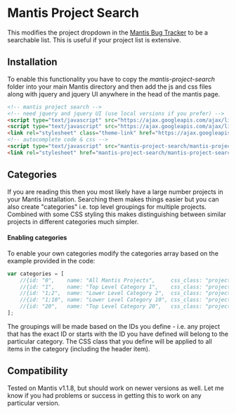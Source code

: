 Mantis Project Search
=====================

This modifies the project dropdown in the [Mantis Bug Tracker](http://mantisbt.org) to be a searchable list. This is useful if your project list is extensive.

Installation
------------

To enable this functionality you have to copy the *mantis-project-search* folder into your main Mantis directory and then add the js and css files along with jquery and jquery UI anywhere in the head of the mantis page.

```html
<!-- mantis project search -->
<!-- need jquery and jquery UI (use local versions if you prefer) -->
<script type="text/javascript" src="https://ajax.googleapis.com/ajax/libs/jquery/1.7.2/jquery.min.js"></script>
<script type="text/javascript" src="https://ajax.googleapis.com/ajax/libs/jqueryui/1.8.18/jquery-ui.min.js"></script>
<link rel="stylesheet" class="theme-link" href="https://ajax.googleapis.com/ajax/libs/jqueryui/1.8.21/themes/base/jquery-ui.css" type="text/css" media="screen" />
<!-- autocomplete code & css -->
<script type="text/javascript" src="mantis-project-search/mantis-project-search.js"></script>
<link rel="stylesheet" href="mantis-project-search/mantis-project-search.css" type="text/css" />
```

Categories
----------

If you are reading this then you most likely have a large number projects in your Mantis installation. Searching them makes things easier but you can also create "categories" i.e. top level groupings for multiple projects. Combined with some CSS styling this makes distinguishing between similar projects in different categories much simpler.

#### Enabling categories

To enable your own categories modify the categories array based on the example provided in the code:

```javascript
var categories = [
	//{id: "0",    name: "All Mantis Projects",     css_class: "project-search-category-all-mantis-projects"}
	//{id: "1",    name: "Top Level Category 1",    css_class: "project-search-category-top-level-1"}
	//{id: "1;2",  name: "Lower Level Category 2",  css_class: "project-search-category-lower-level-2"}
	//{id: "1;10", name: "Lower Level Category 10", css_class: "project-search-category-lower-level-10"}
	//{id: "20",   name: "Top Level Category 20",   css_class: "project-search-category-top-level-20"}
];
```

The groupings will be made based on the IDs you define - i.e. any project that has the exact ID or starts with the ID you have defined will belong to the particular category.
The CSS class that you define will be applied to all items in the category (including the header item).


Compatibility
-------------

Tested on Mantis v1.1.8, but should work on newer versions as well. Let me know if you had problems or success in getting this to work on any particular version.